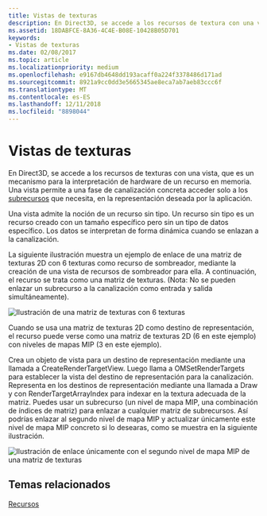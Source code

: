 ```yaml
---
title: Vistas de texturas
description: En Direct3D, se accede a los recursos de textura con una vista, que es un mecanismo para la interpretación de hardware de un recurso en la memoria.
ms.assetid: 18DABFCE-8A36-4C4E-B08E-10428B05D701
keywords:
- Vistas de texturas
ms.date: 02/08/2017
ms.topic: article
ms.localizationpriority: medium
ms.openlocfilehash: e9167db4648dd193acaff0a224f3378486d171ad
ms.sourcegitcommit: 8921a9cc0dd3e5665345ae8eca7ab7aeb83ccc6f
ms.translationtype: MT
ms.contentlocale: es-ES
ms.lasthandoff: 12/11/2018
ms.locfileid: "8898044"
---
```

# <a name="texture-views"></a>Vistas de texturas


En Direct3D, se accede a los recursos de texturas con una vista, que es un mecanismo para la interpretación de hardware de un recurso en memoria. Una vista permite a una fase de canalización concreta acceder solo a los [subrecursos](resource-types.md) que necesita, en la representación deseada por la aplicación.

Una vista admite la noción de un recurso sin tipo. Un recurso sin tipo es un recurso creado con un tamaño específico pero sin un tipo de datos específico. Los datos se interpretan de forma dinámica cuando se enlazan a la canalización.

La siguiente ilustración muestra un ejemplo de enlace de una matriz de texturas 2D con 6 texturas como recurso de sombreador, mediante la creación de una vista de recursos de sombreador para ella. A continuación, el recurso se trata como una matriz de texturas. (Nota: No se pueden enlazar un subrecurso a la canalización como entrada y salida simultáneamente).

![Ilustración de una matriz de texturas con 6 texturas](images/d3d10-cube-texture-faces.png)

Cuando se usa una matriz de texturas 2D como destino de representación, el recurso puede verse como una matriz de texturas 2D (6 en este ejemplo) con niveles de mapas MIP (3 en este ejemplo).

Crea un objeto de vista para un destino de representación mediante una llamada a CreateRenderTargetView. Luego llama a OMSetRenderTargets para establecer la vista del destino de representación para la canalización. Representa en los destinos de representación mediante una llamada a Draw y con RenderTargetArrayIndex para indexar en la textura adecuada de la matriz. Puedes usar un subrecurso (un nivel de mapa MIP, una combinación de índices de matriz) para enlazar a cualquier matriz de subrecursos. Así podrías enlazar al segundo nivel de mapa MIP y actualizar únicamente este nivel de mapa MIP concreto si lo desearas, como se muestra en la siguiente ilustración.

![Ilustración de enlace únicamente con el segundo nivel de mapa MIP de una matriz de texturas](images/d3d10-cube-texture-faces-subresource.png)

## <a name="span-idrelated-topicsspanrelated-topics"></a><span id="related-topics"></span>Temas relacionados


[Recursos](resources.md)

 

 




